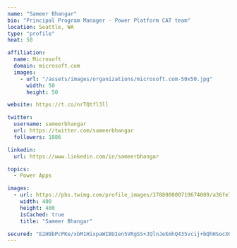 ```yaml
---
name: "Sameer Bhangar"
bio: "Principal Program Manager - Power Platform CAT team"
location: Seattle, WA
type: "profile"
heat: 50

affiliation:
  name: Microsoft
  domain: microsoft.com
  images:
    - url: "/assets/images/organizations/microsoft.com-50x50.jpg"
      width: 50
      height: 50

website: https://t.co/nrTQtfl3ll

twitter:
  username: sameerbhangar
  url: https://twitter.com/sameerbhangar
  followers: 1086

linkedin:
  url: https://www.linkedin.com/in/sameerbhangar

topics:
  - Power Apps

images:
  - url: https://pbs.twimg.com/profile_images/378800000719674009/a36fe7ddfab1778b76e5793772e43798_400x400.jpeg
    width: 400
    height: 400
    isCached: true
    title: "Sameer Bhangar"

secured: "E2H9bPcPKe/xbM1HixpaWIBUIen5VRgSS+JQlnJeEmhQ435vcij+bQhHSocXC+MsIij8nnJFp75ldvj4uVKiYofh1VvGPupt9IJu4IS9fg/YqvkEInmLNh/lIgOLiY6QLgziuQeUB9v27lt+oLYRehPw6lZghlZ4HXBzaJdwgPgktzQ/Y7E62VJ3XGLYzQqcdUg7fG7QdGbOXdh1K7o4k4TANsFxgNMc427ea26XdoMvVppxXi5p8f/FB7B2lFoqo/lqpdpBkvS3GdXqN/PIYaPOLisroiGsDC14uUZham18+qBCXi8pRlPQlkVlf/LKbPqBc8ygJWlLlA7zJplmU268xPlWu6fVl45vKWh+wgyBhidrL5TDmAa6T3YeW+0bheEfs3zxpD2M5ifHdvbNpf3yZMe+FGGtQ78cxHaLIPw=;RkIhvLaQnX/MwW1R3rHNww=="
---
```


